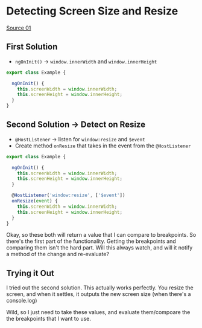 # Detecting Screen Size and Resize

[Source 01](https://www.itsolutionstuff.com/post/how-to-get-width-and-height-of-screen-in-angularexample.html)  

## First Solution

- `ngOnInit()` -> `window.innerWidth` and `window.innerHeight`  

```ts
export class Example {

  ngOnInit() {
    this.screenWidth = window.innerWidth;
    this.screenHeight = window.innerHeight;
  }
}
```

## Second Solution -> Detect on Resize

- `@HostListener` -> listen for `window:resize` and `$event`
- Create method `onResize` that takes in the event from the `@HostListener`

```ts
export class Example {

  ngOnInit() {
    this.screenWidth = window.innerWidth;
    this.screenHeight = window.innerHeight;
  }

  @HostListener('window:resize', ['$event'])
  onResize(event) {
    this.screenWidth = window.innerWidth;
    this.screenHeight = window.innerHeight;
  }
}
```

Okay, so these both will return a value that I can compare to breakpoints.
So there's the first part of the functionality.
Getting the breakpoints and comparing them isn't the hard part.
Will this always watch, and will it notify a method of the change and re-evaluate?  

## Trying it Out

I tried out the second solution.
This actually works perfectly.
You resize the screen, and when it settles, it outputs the new screen size (when there's a console.log)  

Wild, so I just need to take these values, and evaluate them/compoare the the breakpoints that I want to use.
